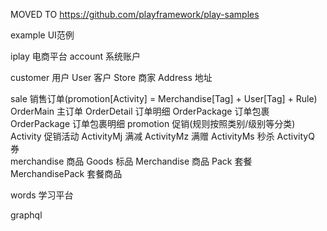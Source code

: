 MOVED TO https://github.com/playframework/play-samples

example UI范例

iplay 电商平台
  account 系统账户
  
  customer 用户
    User 客户
    Store 商家
    Address 地址
     
  sale 销售订单(promotion[Activity] = Merchandise[Tag] + User[Tag] + Rule)
    OrderMain 主订单
    OrderDetail 订单明细
    OrderPackage 订单包裹
    OrderPackage 订单包裹明细
    promotion 促销(规则按照类别/级别等分类)
      Activity 促销活动
      ActivityMj 满减
      ActivityMz 满赠
      ActivityMs 秒杀
      ActivityQ  券  
  merchandise 商品
    Goods 标品
    Merchandise 商品
    Pack 套餐
    MerchandisePack 套餐商品
    
words 学习平台


graphql

